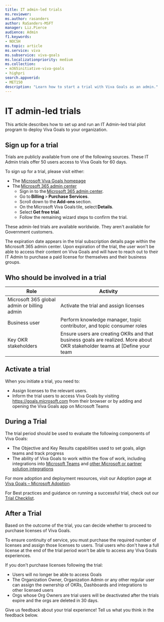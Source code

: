 ```yaml
---
title: IT admin-led trials
ms.reviewer: 
ms.author: rasanders
author: RaSanders-MSFT
manager: Liz.Pierce
audience: Admin
f1.keywords:
- NOCSH
ms.topic: article
ms.service: viva
ms.subservice: viva-goals
ms.localizationpriority: medium
ms.collection:  
- m365initiative-viva-goals
- highpri  
search.appverid:
- MET150
description: "Learn how to start a trial with Viva Goals as an admin."
---
```


# IT admin-led trials

This article describes how to set up and run an IT Admin-led trial pilot program to deploy Viva Goals to your organization.  

## Sign up for a trial

Trials are publicly available from one of the following sources. These IT Admin trials offer 50 users access to Viva Goals for 60 days. 

To sign up for a trial, please visit either: 

- The [Microsoft Viva Goals homepage ](https://www.microsoft.com/microsoft-viva/topics?activetab=pivot:overviewtab)
- The [Microsoft 365 admin center ](https://admin.microsoft.com/)
    - Sign in to the [Microsoft 365 admin center](https://admin.microsoft.com/). 
    - Go to **Billing** > **Purchase Services**. 
    - Scroll down to the **Add-ons** section. 
    - On the Microsoft Viva Goals tile, select **Details**. 
    - Select **Get free trial**. 
    - Follow the remaining wizard steps to confirm the trial. 

These admin-led trials are available worldwide. They aren't available for Government customers.  

The expiration date appears in the trial subscription details page within the Microsoft 365 admin center. Upon expiration of the trial, the user won't be able to access their content on Viva Goals and will have to reach out to their IT Admin to purchase a paid license for themselves and their business groups. 

## Who should be involved in a trial

|Role  |Activity  |
|---------|---------|
|Microsoft 365 global admin or billing admin      |Activate the trial and assign licenses          |
|Business user      |Perform knowledge manager, topic contributor, and topic consumer roles          |
|Key OKR stakeholders      |Ensure users are creating OKRs and that business goals are realized. More about OKR stakeholder teams at [Define your team | Microsoft Learn](define-your-team.md)         |

## Activate a trial

When you initiate a trial, you need to: 

- Assign licenses to the relevant users. 
- Inform the trial users to access Viva Goals by visiting https://goals.microsoft.com from their browser or by adding and opening the Viva Goals app on Microsoft Teams

## During a Trial

The trial period should be used to evaluate the following components of Viva Goals: 

- The Objective and Key Results capabilities used to set goals, align teams and track progress  
- The ability of Viva Goals to work within the flow of work, including integrations into [Microsoft Teams](ms-teams-integration.md) and [other Microsoft or partner solution integrations](integrations-overview.md)

For more adoption and deployment resources, visit our Adoption page at [Viva Goals – Microsoft Adoption](https://adoption.microsoft.com/en-us/viva/goals/).  

For Best practices and guidance on running a successful trial, check out our [Trial Checklist](trials-checklist.md).

## After a Trial

Based on the outcome of the trial, you can decide whether to proceed to purchase licenses of Viva Goals. 

To ensure continuity of service, you must purchase the required number of licenses and assign those licenses to users. Trial users who don't have a full license at the end of the trial period won't be able to access any Viva Goals experiences. 

If you don't purchase licenses following the trial: 

- Users will no longer be able to access Goals  
- The Organization Owner, Organization Admin or any other regular user can assign the ownership of OKRs, Dashboards and integrations to other licensed users 
- Orgs whose Org Owners are trial users will be deactivated after the trials expire and the orgs are deleted in 30 days. 

Give us feedback about your trial experience! Tell us what you think in the feedback below.
